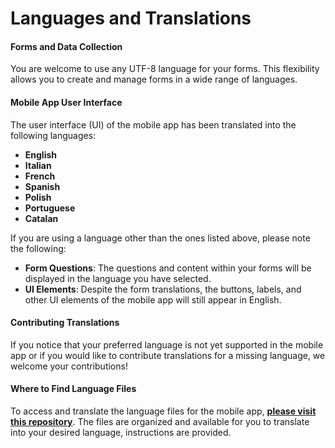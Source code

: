 # Languages and Translations

#### Forms and Data Collection

You are welcome to use any UTF-8 language for your forms. This flexibility allows you to create and manage forms in a wide range of languages.

#### Mobile App User Interface

The user interface (UI) of the mobile app has been translated into the following languages:

* **English**
* **Italian**
* **French**
* **Spanish**
* **Polish**
* **Portuguese**
* **Catalan**

If you are using a language other than the ones listed above, please note the following:

* **Form Questions**: The questions and content within your forms will be displayed in the language you have selected.
* **UI Elements**: Despite the form translations, the buttons, labels, and other UI elements of the mobile app will still appear in English.

#### Contributing Translations

If you notice that your preferred language is not yet supported in the mobile app or if you would like to contribute translations for a missing language, we welcome your contributions!&#x20;

#### Where to Find Language Files

To access and translate the language files for the mobile app, [**please visit this repository**](https://github.com/epicollect5/epicollect5-language-files). The files are organized and available for you to translate into your desired language, instructions are provided.

